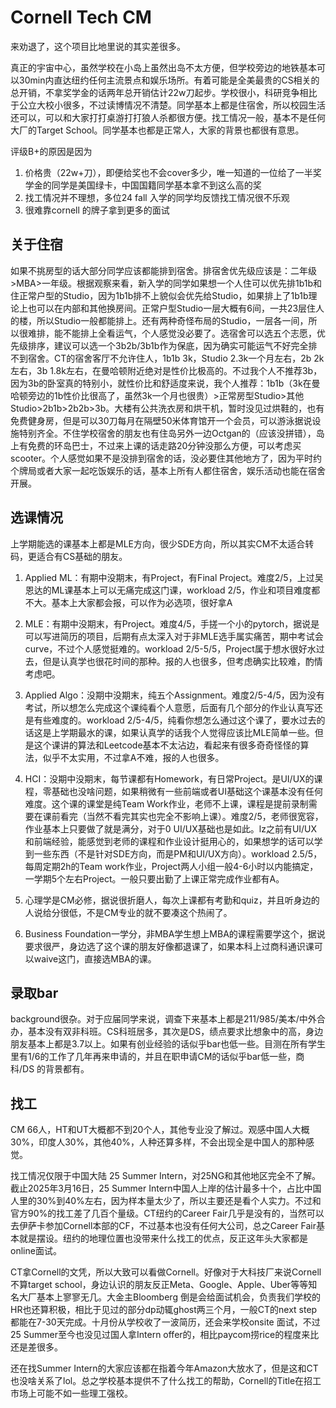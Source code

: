 # Cornell Tech CM

来劝退了，这个项目比地里说的其实差很多。

真正的宇宙中心，虽然学校在小岛上虽然出岛不太方便，但学校旁边的地铁基本可以30min内直达纽约任何主流景点和娱乐场所。有着可能是全美最贵的CS相关的总开销，不拿奖学金的话两年总开销估计22w刀起步。学校很小，科研竞争相比于公立大校小很多，不过读博情况不清楚。同学基本上都是住宿舍，所以校园生活还可以，可以和大家打打桌游打打狼人杀都很方便。找工情况一般，基本不是任何大厂的Target School。同学基本也都是正常人，大家的背景也都很有意思。

评级B+的原因是因为
1. 价格贵（22w+刀），即便给奖也不会cover多少，唯一知道的一位给了一半奖学金的同学是美国绿卡，中国国籍同学基本拿不到这么高的奖
2. 找工情况并不理想，多位24 fall 入学的同学均反馈找工情况很不乐观
3. 很难靠cornell 的牌子拿到更多的面试

## 关于住宿
如果不挑房型的话大部分同学应该都能排到宿舍。排宿舍优先级应该是：二年级>MBA>一年级。根据观察来看，新入学的同学如果想一个人住可以优先排1b1b和住正常户型的Studio，因为1b1b排不上貌似会优先给Studio，如果排上了1b1b理论上也可以在内部和其他换房间。正常户型Studio一层大概有6间，一共23层住人的楼，所以Studio一般都能排上。还有两种奇怪布局的Studio，一层各一间，所以很难排，能不能排上全看运气，个人感觉没必要了。选宿舍可以选五个志愿，优先级排序，建议可以选一个3b2b/3b1b作为保底，因为确实可能运气不好完全排不到宿舍。CT的宿舍客厅不允许住人，1b1b 3k，Studio 2.3k一个月左右，2b 2k左右，3b 1.8k左右，在曼哈顿附近绝对是性价比极高的。不过我个人不推荐3b，因为3b的卧室真的特别小，就性价比和舒适度来说，我个人推荐：1b1b（3k在曼哈顿旁边的1b性价比很高了，虽然3k一个月也很贵）>正常房型Studio>其他Studio>2b1b>2b2b>3b。大楼有公共洗衣房和烘干机，暂时没见过烘鞋的，也有免费健身房，但是可以30刀每月在隔壁50米体育馆开一个会员，可以游泳据说设施特别齐全。不住学校宿舍的朋友也有住岛另外一边Octgan的（应该没拼错），岛上有免费的环岛巴士，不过来上课的话走路20分钟没那么方便，可以考虑买scooter。个人感觉如果不是没排到宿舍的话，没必要住其他地方了，因为平时约个牌局或者大家一起吃饭娱乐的话，基本上所有人都住宿舍，娱乐活动也能在宿舍开展。

## 选课情况
上学期能选的课基本上都是MLE方向，很少SDE方向，所以其实CM不太适合转码，更适合有CS基础的朋友。
1. Applied ML：有期中没期末，有Project，有Final Project。难度2/5，上过吴恩达的ML课基本上可以无痛完成这门课，workload 2/5，作业和项目难度都不大。基本上大家都会报，可以作为必选项，很好拿A

2. MLE：有期中没期末，有Project。难度4/5，手搓一个小的pytorch，据说是可以写进简历的项目，后期有点太深入对于非MLE选手属实痛苦，期中考试会curve，不过个人感觉挺难的。workload 2/5-5/5，Project属于想水很好水过去，但是认真学也很花时间的那种。报的人也很多，但考虑确实比较难，酌情考虑吧。

3. Applied Algo：没期中没期末，纯五个Assignment。难度2/5-4/5，因为没有考试，所以想怎么完成这个课纯看个人意愿，后面有几个部分的作业认真写还是有些难度的。workload 2/5-4/5，纯看你想怎么通过这个课了，要水过去的话这是上学期最水的课，如果认真学的话我个人觉得应该比MLE简单一些。但是这个课讲的算法和Leetcode基本不太沾边，看起来有很多奇奇怪怪的算法，似乎不太实用，不过拿A不难，报的人也很多。

4. HCI：没期中没期末，每节课都有Homework，有日常Project。是UI/UX的课程，零基础也没啥问题，如果稍微有一些前端或者UI基础这个课基本没有任何难度。这个课的课堂是纯Team Work作业，老师不上课，课程是提前录制需要在课前看完（当然不看完其实也完全不影响上课）。难度2/5，老师很宽容，作业基本上只要做了就是满分，对于0 UI/UX基础也是如此。lz之前有UI/UX和前端经验，能感觉到老师的课程和作业设计挺用心的，如果想学的话可以学到一些东西（不是针对SDE方向，而是PM和UI/UX方向）。workload 2.5/5，每周定期2h的Team work作业，Project两人小组一般4-6小时以内能搞定，一学期5个左右Project。一般只要出勤了上课正常完成作业都有A。

5. 心理学是CM必修，据说很折磨人，每次上课都有考勤和quiz，并且听身边的人说给分很低，不是CM专业的就不要凑这个热闹了。

6. Business Foundation一学分，非MBA学生想上MBA的课程需要学这个，据说要求很严，身边选了这个课的朋友好像都退课了，如果本科上过商科通识课可以waive这门，直接选MBA的课。

## 录取bar
background很杂。对于应届同学来说，调查下来基本上都是211/985/美本/中外合办，基本没有双非科班。CS科班居多，其次是DS，绩点要求比想象中的高，身边朋友基本上都是3.7以上。如果有创业经验的话似乎bar也低一些。目测在所有学生里有1/6的工作了几年再来申请的，并且在职申请CM的话似乎bar低一些，商科/DS 的背景都有。

## 找工
CM 66人，HT和UT大概都不到20个人，其他专业没了解过。观感中国人大概30%，印度人30%，其他40%，人种还算多样，不会出现全是中国人的那种感觉。

找工情况仅限于中国大陆 25 Summer Intern，对25NG和其他地区完全不了解。截止2025年3月16日，25 Summer Intern中国人上岸的估计最多十个，占比中国人里的30%到40%左右，因为样本量太少了，所以主要还是看个人实力。不过和官方90%的找工差了几百个量级。CT纽约的Career Fair几乎是没有的，当然可以去伊萨卡参加Cornell本部的CF，不过基本也没有任何大公司，总之Career Fair基本就是摆设。纽约的地理位置也没带来什么找工的优点，反正这年头大家都是online面试。

CT拿Cornell的文凭，所以大致可以看做Cornell。好像对于大科技厂来说Cornell不算target school，身边认识的朋友反正Meta、Google、Apple、Uber等等知名大厂基本上寥寥无几。大金主Bloomberg 倒是会给面试机会，负责我们学校的HR也还算积极，相比于见过的部分dp动辄ghost两三个月，一般CT的next step都能在7-30天完成。十月份从学校收了一波简历，还会来学校onsite 面试，不过25 Summer至今也没见过国人拿Intern offer的，相比paycom捞rice的程度来比还是差很多。

还在找Summer Intern的大家应该都在指着今年Amazon大放水了，但是这和CT也没啥关系了lol。总之学校基本提供不了什么找工的帮助，Cornell的Title在招工市场上可能不如一些理工强校。